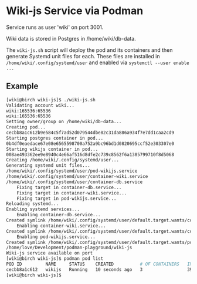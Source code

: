 # Wiki-js Service via Podman

Service runs as user 'wiki' on port 3001.

Wiki data is stored in Postgres in /home/wiki/db-data.

The `wiki-js.sh` script will deploy the pod and its containers and then generate Systemd unit files for each.  These files are installed in `/home/wiki/.config/systemd/user` and enabled via `systemctl --user enable ...`

## Example

```bash
[wiki@birch wiki-js]$ ./wiki-js.sh 
Validating account wiki...
wiki:165536:65536
wiki:165536:65536
Setting owner/group on /home/wiki/db-data...
Creating pod...
cecbb8a1c612b9e584c5f7ad52d079544dbe82c31da886a934f7e7dd1caa2cd9
Starting postgres container in pod...
0b4df0eaedace67e08e6565598700a752a9bc96bd1d0820695ccf52e303307e0
Starting wikijs container in pod...
008ae493362ee9e8940c4e66af516d8dfe2c739c8562f6a1385799710f8d5068
Creating /home/wiki/.config/systemd/user...
Generating systemd unit files...
/home/wiki/.config/systemd/user/pod-wikijs.service
/home/wiki/.config/systemd/user/container-wiki.service
/home/wiki/.config/systemd/user/container-db.service
    Fixing target in container-db.service...
    Fixing target in container-wiki.service...
    Fixing target in pod-wikijs.service...
Reloading systemd...
Enabling systemd services...
    Enabling container-db.service...
Created symlink /home/wiki/.config/systemd/user/default.target.wants/container-db.service → /home/wiki/.config/systemd/user/container-db.service.
    Enabling container-wiki.service...
Created symlink /home/wiki/.config/systemd/user/default.target.wants/container-wiki.service → /home/wiki/.config/systemd/user/container-wiki.service.
    Enabling pod-wikijs.service...
Created symlink /home/wiki/.config/systemd/user/default.target.wants/pod-wikijs.service → /home/wiki/.config/systemd/user/pod-wikijs.service.
/home/love/Development/podman-playground/wiki-js
Wiki-js service available on port 
[wiki@birch wiki-js]$ podman pod list
POD ID         NAME     STATUS    CREATED          # OF CONTAINERS   INFRA ID
cecbb8a1c612   wikijs   Running   10 seconds ago   3                 3906ec524b8a
[wiki@birch wiki-js]$
```
